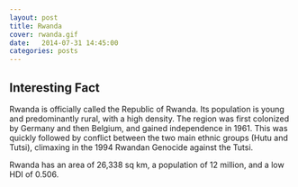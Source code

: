 ```yaml
---
layout: post
title: Rwanda
cover: rwanda.gif
date:   2014-07-31 14:45:00
categories: posts
---
```


## Interesting Fact

Rwanda is officially called the Republic of Rwanda. Its population is young and predominantly rural, with a high density. The region was first colonized by Germany and then Belgium, and gained independence in 1961. This was quickly followed by conflict between the two main ethnic groups (Hutu and Tutsi), climaxing in the 1994 Rwandan Genocide against the Tutsi. 

Rwanda has an area of 26,338 sq km, a population of 12 million, and a low HDI of 0.506. 